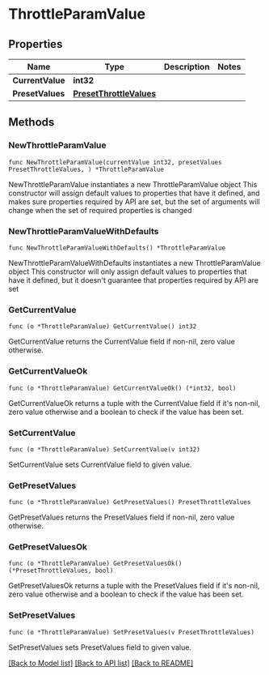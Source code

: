 # ThrottleParamValue

## Properties

Name | Type | Description | Notes
------------ | ------------- | ------------- | -------------
**CurrentValue** | **int32** |  | 
**PresetValues** | [**PresetThrottleValues**](PresetThrottleValues.md) |  | 

## Methods

### NewThrottleParamValue

`func NewThrottleParamValue(currentValue int32, presetValues PresetThrottleValues, ) *ThrottleParamValue`

NewThrottleParamValue instantiates a new ThrottleParamValue object
This constructor will assign default values to properties that have it defined,
and makes sure properties required by API are set, but the set of arguments
will change when the set of required properties is changed

### NewThrottleParamValueWithDefaults

`func NewThrottleParamValueWithDefaults() *ThrottleParamValue`

NewThrottleParamValueWithDefaults instantiates a new ThrottleParamValue object
This constructor will only assign default values to properties that have it defined,
but it doesn't guarantee that properties required by API are set

### GetCurrentValue

`func (o *ThrottleParamValue) GetCurrentValue() int32`

GetCurrentValue returns the CurrentValue field if non-nil, zero value otherwise.

### GetCurrentValueOk

`func (o *ThrottleParamValue) GetCurrentValueOk() (*int32, bool)`

GetCurrentValueOk returns a tuple with the CurrentValue field if it's non-nil, zero value otherwise
and a boolean to check if the value has been set.

### SetCurrentValue

`func (o *ThrottleParamValue) SetCurrentValue(v int32)`

SetCurrentValue sets CurrentValue field to given value.


### GetPresetValues

`func (o *ThrottleParamValue) GetPresetValues() PresetThrottleValues`

GetPresetValues returns the PresetValues field if non-nil, zero value otherwise.

### GetPresetValuesOk

`func (o *ThrottleParamValue) GetPresetValuesOk() (*PresetThrottleValues, bool)`

GetPresetValuesOk returns a tuple with the PresetValues field if it's non-nil, zero value otherwise
and a boolean to check if the value has been set.

### SetPresetValues

`func (o *ThrottleParamValue) SetPresetValues(v PresetThrottleValues)`

SetPresetValues sets PresetValues field to given value.



[[Back to Model list]](../README.md#documentation-for-models) [[Back to API list]](../README.md#documentation-for-api-endpoints) [[Back to README]](../README.md)


